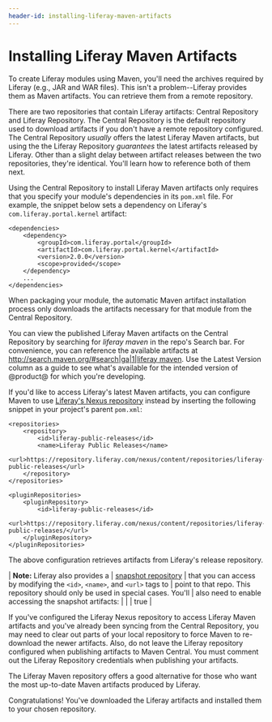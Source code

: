 ```yaml
---
header-id: installing-liferay-maven-artifacts
---
```


# Installing Liferay Maven Artifacts

To create Liferay modules using Maven, you'll need the archives required by
Liferay (e.g., JAR and WAR files). This isn't a problem--Liferay provides
them as Maven artifacts. You can retrieve them from a remote repository. 

There are two repositories that contain Liferay artifacts: Central Repository
and Liferay Repository. The Central Repository is the default repository used to
download artifacts if you don't have a remote repository configured. The Central
Repository *usually* offers the latest Liferay Maven artifacts, but using the
the Liferay Repository *guarantees* the latest artifacts released by Liferay.
Other than a slight delay between artifact releases between the two
repositories, they're identical. You'll learn how to reference both of them
next.

Using the Central Repository to install Liferay Maven artifacts only requires
that you specify your module's dependencies in its `pom.xml` file. For example,
the snippet below sets a dependency on Liferay's `com.liferay.portal.kernel`
artifact:

    <dependencies>
        <dependency>
            <groupId>com.liferay.portal</groupId>
            <artifactId>com.liferay.portal.kernel</artifactId>
            <version>2.0.0</version>
            <scope>provided</scope>
        </dependency>
        ...
    </dependencies>

When packaging your module, the automatic Maven artifact installation process
only downloads the artifacts necessary for that module from the Central
Repository. 

You can view the published Liferay Maven artifacts on the Central Repository by
searching for *liferay maven* in the repo's Search bar. For convenience, you can
reference the available artifacts at
[http://search.maven.org/#search|ga|1|liferay maven](http://search.maven.org/#search|ga|1|liferay%20maven).
Use the Latest Version column as a guide to see what's available for
the intended version of @product@ for which you're developing.

If you'd like to access Liferay's latest Maven artifacts, you can configure
Maven to use 
[Liferay's Nexus repository](https://repository.liferay.com) instead by
inserting the following snippet in your project's parent `pom.xml`:

    <repositories>
        <repository>
            <id>liferay-public-releases</id>
            <name>Liferay Public Releases</name>
            <url>https://repository.liferay.com/nexus/content/repositories/liferay-public-releases</url>
        </repository>
    </repositories>
	  
	<pluginRepositories>
        <pluginRepository>
            <id>liferay-public-releases</id>
            <url>https://repository.liferay.com/nexus/content/repositories/liferay-public-releases/</url>
        </pluginRepository>
    </pluginRepositories>

The above configuration retrieves artifacts from Liferay's release repository.

| **Note:** Liferay also provides a
| [snapshot repository](https://repository.liferay.com/nexus/content/repositories/liferay-public-snapshots/)
| that you can access by modifying the `<id>`, `<name>`, and `<url>` tags to
| point to that repo. This repository should only be used in special cases. You'll
| also need to enable accessing the snapshot artifacts:
| 
|     <snapshots>
|         <enabled>true</enabled>
|     </snapshots>

<!-- When the Liferay repository is configured in your `settings.xml` file,
archetypes are generated based on that repository's contents. See the
[Generating New Projects Using Archetypes]() tutorial for details on using Maven
archetypes for Liferay development.
-->
<!--
The above should be added once the archetype tutorial is written. -Cody
-->

If you've configured the Liferay Nexus repository to access Liferay
Maven artifacts and you've already been syncing from the Central Repository,
you may need to clear out parts of your local repository to force Maven to
re-download the newer artifacts. Also, do not leave the Liferay repository
configured when publishing artifacts to Maven Central. You must comment out the
Liferay Repository credentials when publishing your artifacts.

The Liferay Maven repository offers a good alternative for those who want the
most up-to-date Maven artifacts produced by Liferay. 

Congratulations! You've downloaded the Liferay artifacts and installed them to
your chosen repository.
